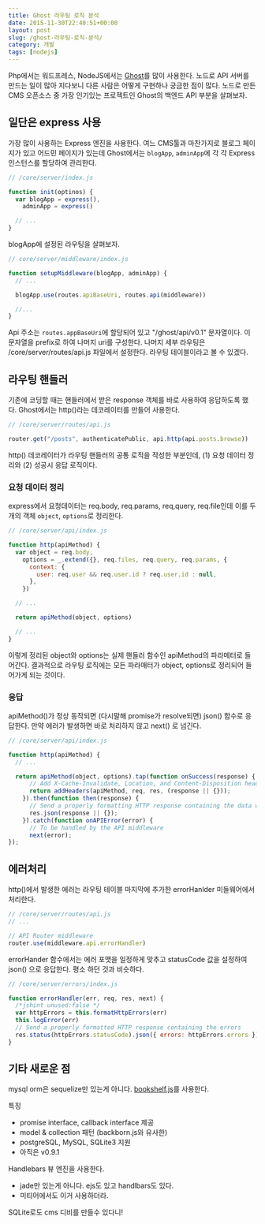 ```yaml
---
title: Ghost 라우팅 로직 분석
date: 2015-11-30T22:40:51+00:00
layout: post
slug: /ghost-라우팅-로직-분석/
category: 개발
tags: [nodejs]
---
```


Php에서는 워드프레스, NodeJS에서는 [Ghost](https://github.com/TryGhost/Ghost)를 많이 사용한다. 노드로 API 서버를 만드는 일이 많아 지다보니 다른 사람은 어떻게 구현하나 궁금한 점이 많다. 노드로 만든 CMS 오픈소스 중 가장 인기있는 프로젝트인 Ghost의 백엔드 API 부분을 살펴보자.

## 일단은 express 사용

가장 많이 사용하는 Express 엔진을 사용한다. 여느 CMS툴과 마찬가지로 블로그 페이지가 있고 어드민 페이지가 있는데 Ghost에서는
`blogApp`, `adminApp`에 각 각 Express 인스턴스를 할당하여 관리한다.

```javascript
// /core/server/index.js

function init(optinos) {
  var blogApp = express(),
    adminApp = express()

  // ...
}
```

blogApp에 설정된 라우팅을 살펴보자.

```javascript
// core/server/middleware/index.js

function setupMiddleware(blogApp, adminApp) {
  // ...

  blogApp.use(routes.apiBaseUri, routes.api(middleware))

  //...
}
```

Api 주소는 `routes.appBaseUri`에 할당되어 있고 "/ghost/api/v0.1" 문자열이다. 이 문자열을 prefix로 하여 나머지 uri를 구성한다. 나머지 세부 라우팅은 /core/server/routes/api.js 파일에서 설정한다. 라우팅 테이블이라고 볼 수 있겠다.

## 라우팅 핸들러

기존에 코딩할 때는 핸들러에서 받은 response 객체를 바로 사용하여 응답하도록 했다. Ghost에서는 http()라는 데코레이터를 만들어 사용한다.

```javascript
// /core/server/routes/api.js

router.get("/posts", authenticatePublic, api.http(api.posts.browse))
```

http() 데코레이터가 라우팅 핸들러의 공통 로직을 작성한 부분인데, (1) 요청 데이터 정리와 (2) 성공시 응답 로직이다.

### 요청 데이터 정리

express에서 요청데이터는 req.body, req.params, req,query, req.file인데 이를 두개의 객체 `object`, `options`로 정리한다.

```javascript
// /core/server/api/index.js

function http(apiMethod) {
  var object = req.body,
    options = _.extend({}, req.files, req.query, req.params, {
      context: {
        user: req.user && req.user.id ? req.user.id : null,
      },
    })

  // ...

  return apiMethod(object, options)

  // ...
}
```

이렇게 정리된 object와 options는 실제 핸들러 함수인 apiMethod의 파라메터로 들어간다. 결과적으로 라우팅 로직에는 모든 파라매터가 object, options로 정리되어 들어가게 되는 것이다.

### 응답

apiMethod()가 정상 동작되면 (다시말해 promise가 resolve되면) json() 함수로 응답한다. 만약 에러가 발생하면 바로 처리하지 않고 next() 로 넘긴다.

```javascript
// /core/server/api/index.js

function http(apiMethod) {
  // ...

  return apiMethod(object, options).tap(function onSuccess(response) {
      // Add X-Cache-Invalidate, Location, and Content-Disposition headers
      return addHeaders(apiMethod, req, res, (response || {}));
    }).then(function then(response) {
      // Send a properly formatting HTTP response containing the data with correct headers
      res.json(response || {});
    }).catch(function onAPIError(error) {
      // To be handled by the API middleware
      next(error);
});
```

## 에러처리

http()에서 발생한 에러는 라우팅 테이블 마지막에 추가한 errorHanlder 미들웨어에서 처리한다.

```javascript
// /core/server/routes/api.js
// ...

// API Router middleware
router.use(middleware.api.errorHandler)
```

errorHander 함수에서는 에러 포맷을 일정하게 맞추고 statusCode 값을 설정하여 json() 으로 응답한다. 평소 하던 것과 비슷하다.

```javascript
// /core/server/errors/index.js

function errorHandler(err, req, res, next) {
  /*jshint unused:false */
  var httpErrors = this.formatHttpErrors(err)
  this.logError(err)
  // Send a properly formatted HTTP response containing the errors
  res.status(httpErrors.statusCode).json({ errors: httpErrors.errors })
}
```

## 기타 새로운 점

mysql orm은 sequelize만 있는게 아니다. [bookshelf.js](http://bookshelfjs.org/)를 사용한다.

특징

- promise interface, callback interface 제공
- model & collection 패턴 (backborn.js와 유사한)
- postgreSQL, MySQL, SQLite3 지원
- 아직은 v0.9.1

Handlebars 뷰 엔진을 사용한다.

- jade만 있는게 아니다. ejs도 있고 handlbars도 있다.
- 미티어에서도 이거 사용하더라.

SQLite로도 cms 디비를 만들수 있다니!
